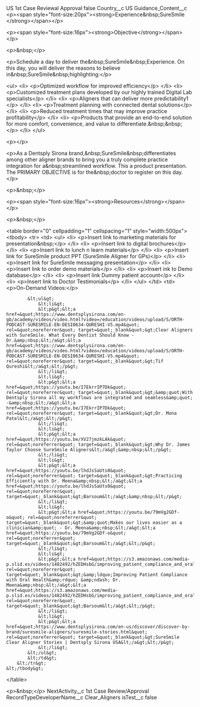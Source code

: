 <?xml version="1.0" encoding="UTF-8"?>
<CustomMetadata xmlns="http://soap.sforce.com/2006/04/metadata" xmlns:xsi="http://www.w3.org/2001/XMLSchema-instance" xmlns:xsd="http://www.w3.org/2001/XMLSchema">
    <label>US 1st Case Reviewal Approval</label>
    <protected>false</protected>
    <values>
        <field>Country__c</field>
        <value xsi:type="xsd:string">US</value>
    </values>
    <values>
        <field>Guidance_Content__c</field>
        <value xsi:type="xsd:string">&lt;p&gt;&lt;span style=&quot;font-size:20px&quot;&gt;&lt;strong&gt;Experience&amp;nbsp;SureSmile​&lt;/strong&gt;&lt;/span&gt;&lt;/p&gt;

&lt;p&gt;&lt;span style=&quot;font-size:16px&quot;&gt;&lt;strong&gt;Objective​&lt;/strong&gt;&lt;/span&gt;&lt;/p&gt;

&lt;p&gt;&amp;nbsp;&lt;/p&gt;

&lt;p&gt;Schedule a day to deliver the&amp;nbsp;SureSmile&amp;nbsp;Experience. On this day, you will deliver the reasons to believe in&amp;nbsp;SureSmile&amp;nbsp;highlighting:​&lt;/p&gt;

&lt;ul&gt;
	&lt;li&gt;
	&lt;p&gt;Optimized workflow for improved efficiency​&lt;/p&gt;
	&lt;/li&gt;
	&lt;li&gt;
	&lt;p&gt;Customized treatment plans developed by our highly trained Digital Lab specialists​&lt;/p&gt;
	&lt;/li&gt;
	&lt;li&gt;
	&lt;p&gt;Aligners that can deliver more predictability1​&lt;/p&gt;
	&lt;/li&gt;
	&lt;li&gt;
	&lt;p&gt;Treatment planning with connected dental solutions​&lt;/p&gt;
	&lt;/li&gt;
	&lt;li&gt;
	&lt;p&gt;Reduced treatment times that may improve practice profitability​&lt;/p&gt;
	&lt;/li&gt;
	&lt;li&gt;
	&lt;p&gt;Products that provide an end-to-end solution for more comfort, convenience, and value to differentiate.&amp;nbsp;&amp;nbsp;​&lt;/p&gt;
	&lt;/li&gt;
&lt;/ul&gt;

&lt;p&gt;​&lt;/p&gt;

&lt;p&gt;As a Dentsply Sirona brand,&amp;nbsp;SureSmile&amp;nbsp;differentiates among other aligner brands to bring you a truly complete practice integration for a&amp;nbsp;streamlined workflow. This a product presentation. The PRIMARY OBJECTIVE is for the&amp;nbsp;doctor to register on this day.&lt;/p&gt;

&lt;p&gt;&amp;nbsp;&lt;/p&gt;

&lt;p&gt;&lt;span style=&quot;font-size:16px&quot;&gt;&lt;strong&gt;Resources&lt;/strong&gt;&lt;/span&gt;&lt;/p&gt;

&lt;p&gt;&amp;nbsp;&lt;/p&gt;

&lt;table border=&quot;0&quot; cellpadding=&quot;1&quot; cellspacing=&quot;1&quot; style=&quot;width:500px&quot;&gt;
	&lt;tbody&gt;
		&lt;tr&gt;
			&lt;td&gt;
			&lt;ul&gt;
				&lt;li&gt;
				&lt;p&gt;Insert link to marketing materials for presentation&amp;nbsp;​&lt;/p&gt;
				&lt;/li&gt;
				&lt;li&gt;
				&lt;p&gt;Insert link to digital brochures​&lt;/p&gt;
				&lt;/li&gt;
				&lt;li&gt;
				&lt;p&gt;Insert link to lunch n learn materials​&lt;/p&gt;
				&lt;/li&gt;
				&lt;li&gt;
				&lt;p&gt;Insert link for SureSmile product PPT (SureSmile Aligner for GPs)​&lt;/p&gt;
				&lt;/li&gt;
				&lt;li&gt;
				&lt;p&gt;Insert link for SureSmile messaging presentation​&lt;/p&gt;
				&lt;/li&gt;
				&lt;li&gt;
				&lt;p&gt;Insert link to order demo materials​&lt;/p&gt;
				&lt;/li&gt;
				&lt;li&gt;
				&lt;p&gt;Insert ink to Demo database​&lt;/p&gt;
				&lt;/li&gt;
				&lt;li&gt;
				&lt;p&gt;Insert link Dummy patient account​&lt;/p&gt;
				&lt;/li&gt;
				&lt;li&gt;
				&lt;p&gt;Insert link to Doctor Testimonials&lt;/p&gt;
				&lt;/li&gt;
			&lt;/ul&gt;
			&lt;/td&gt;
			&lt;td&gt;
			&lt;p&gt;On-Demand Videos:​&lt;/p&gt;

			&lt;ul&gt;
				&lt;li&gt;
				&lt;p&gt;&lt;a href=&quot;https://www.dentsplysirona.com/en-gb/academy/videos/video.html?video=/education/videos/upload/S/ORTH-PODCAST-SURESMILE-EN-DESI0634-QURESHI-V5.mp4&quot; rel=&quot;noreferrer&quot; target=&quot;_blank&quot;&gt;Clear Aligners with SureSmile. What Every Dentist Should Know - Dr.&amp;nbsp;&lt;/a&gt;&lt;a href=&quot;https://www.dentsplysirona.com/en-gb/academy/videos/video.html?video=/education/videos/upload/S/ORTH-PODCAST-SURESMILE-EN-DESI0634-QURESHI-V5.mp4&quot; rel=&quot;noreferrer&quot; target=&quot;_blank&quot;&gt;Tif Qureshi&lt;/a&gt;​&lt;/p&gt;
				&lt;/li&gt;
				&lt;li&gt;
				&lt;p&gt;&lt;a href=&quot;https://youtu.be/I7EkrrIP7Dk&quot; rel=&quot;noreferrer&quot; target=&quot;_blank&quot;&gt;&amp;quot;With Dentsply Sirona all my workflows are integrated and seamless&amp;quot; -&amp;nbsp;&lt;/a&gt;&lt;a href=&quot;https://youtu.be/I7EkrrIP7Dk&quot; rel=&quot;noreferrer&quot; target=&quot;_blank&quot;&gt;Dr. Mona Patel&lt;/a&gt;​&lt;/p&gt;
				&lt;/li&gt;
				&lt;li&gt;
				&lt;p&gt;&lt;a href=&quot;https://youtu.be/XV27jmzkLAk&quot; rel=&quot;noreferrer&quot; target=&quot;_blank&quot;&gt;Why Dr. James Taylor Choose SureSmile Aligners&lt;/a&gt;&amp;nbsp;​&lt;/p&gt;
				&lt;/li&gt;
				&lt;li&gt;
				&lt;p&gt;&lt;a href=&quot;https://youtu.be/lhdJsSaUts0&quot; rel=&quot;noreferrer&quot; target=&quot;_blank&quot;&gt;Practicing Efficiently with Dr. Meena&amp;nbsp;&lt;/a&gt;&lt;a href=&quot;https://youtu.be/lhdJsSaUts0&quot; rel=&quot;noreferrer&quot; target=&quot;_blank&quot;&gt;Barsoum&lt;/a&gt;&amp;nbsp;​&lt;/p&gt;
				&lt;/li&gt;
				&lt;li&gt;
				&lt;p&gt;&lt;a href=&quot;https://youtu.be/79mVg2GDf-o&quot; rel=&quot;noreferrer&quot; target=&quot;_blank&quot;&gt;&amp;quot;Makes our lives easier as a clinician&amp;quot; - Dr. Meena&amp;nbsp;&lt;/a&gt;&lt;a href=&quot;https://youtu.be/79mVg2GDf-o&quot; rel=&quot;noreferrer&quot; target=&quot;_blank&quot;&gt;Barsoum&lt;/a&gt;​&lt;/p&gt;
				&lt;/li&gt;
				&lt;li&gt;
				&lt;p&gt;&lt;a href=&quot;https://s3.amazonaws.com/media-p.slid.es/videos/1482492/hZEDHsbG/improving_patient_compliance_and_oral_health_with_dr.mp4&quot; rel=&quot;noreferrer&quot; target=&quot;_blank&quot;&gt;&amp;ldquo;Improving Patient Compliance with Oral Health&amp;rdquo; &amp;ndash; Dr. Meena&amp;nbsp;&lt;/a&gt;&lt;a href=&quot;https://s3.amazonaws.com/media-p.slid.es/videos/1482492/hZEDHsbG/improving_patient_compliance_and_oral_health_with_dr.mp4&quot; rel=&quot;noreferrer&quot; target=&quot;_blank&quot;&gt;Barsoum&lt;/a&gt;​&lt;/p&gt;
				&lt;/li&gt;
				&lt;li&gt;
				&lt;p&gt;&lt;a href=&quot;https://www.dentsplysirona.com/en-us/discover/discover-by-brand/suresmile-aligners/suresmile-stories.html&quot; rel=&quot;noreferrer&quot; target=&quot;_blank&quot;&gt;SureSmile Clear Aligner Stories | Dentsply Sirona USA&lt;/a&gt;​&lt;/p&gt;
				&lt;/li&gt;
			&lt;/ul&gt;
			&lt;/td&gt;
		&lt;/tr&gt;
	&lt;/tbody&gt;
&lt;/table&gt;

&lt;p&gt;&amp;nbsp;&lt;/p&gt;</value>
    </values>
    <values>
        <field>NextActivity__c</field>
        <value xsi:type="xsd:string">1st Case Review/Approval</value>
    </values>
    <values>
        <field>RecordTypeDeveloperName__c</field>
        <value xsi:type="xsd:string">Clear_Aligners</value>
    </values>
    <values>
        <field>isTest__c</field>
        <value xsi:type="xsd:boolean">false</value>
    </values>
</CustomMetadata>
